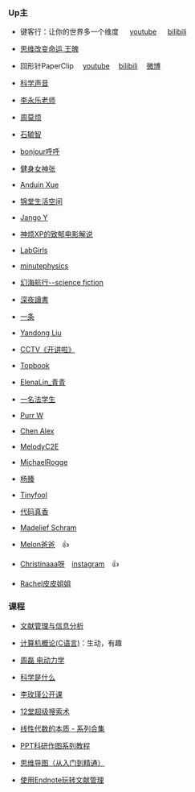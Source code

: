 ### Up主

- 键客行：让你的世界多一个维度 &emsp; [youtube](https://www.youtube.com/channel/UChjYHZ3yGQucOFw14BNnTqw/videos) &emsp; [bilibili](https://space.bilibili.com/43582057)

- [思维改变命运 王魄](https://www.youtube.com/channel/UCK5qc9_Dz4L6Q6smjdXezgA/videos)

- 回形针PaperClip &emsp;[youtube](https://www.youtube.com/channel/UCUGJ-yKqQHl4FSZwUmGpiUg/featured)&emsp; [bilibili](https://space.bilibili.com/258150656/)&emsp; [微博](https://weibo.com/u/6414205745?is_hot=1)

- [科学声音](https://www.youtube.com/channel/UCUBhobCkTLhgfUNRAgHSYmw/videos)

- [李永乐老师](https://www.youtube.com/channel/UCSs4A6HYKmHA2MG_0z-F0xw/videos)

- [周莫烦](https://www.youtube.com/channel/UCdyjiB5H8Pu7aDTNVXTTpcg/videos)

- [石毓智](https://www.youtube.com/channel/UCtBe31z9V1CuaoGKKMww-Fg/videos)

- [bonjour呼呼](https://www.youtube.com/channel/UCW9NeKfgO_uMy5-MqLNtiVw/videos) 

- [健身女神张](https://www.youtube.com/channel/UCLsBq_2DiEsMq3PFGrvyifA/videos)

- [Anduin Xue](https://www.youtube.com/channel/UCe1nKo3WGGzyTgDqmTdZzlA/videos)

- [锦堂生活空间](https://www.youtube.com/channel/UC8_o9aFpknEMck7D43E5Zww/videos)

- [Jango Y](https://www.youtube.com/channel/UCUrJvRXzVBOYtHBs9fDnJEw/videos)

- [神烦XP的致郁电影解说](https://www.youtube.com/channel/UCKSG0CNQ6Ow4JTKYdQov2cA/videos)

- [LabGirls](https://www.youtube.com/channel/UC-Ogj6ohLAMx6D4-D6NRABA/videos)

- [minutephysics](https://www.youtube.com/user/minutephysics/community)

- [幻海航行--science fiction](https://www.youtube.com/channel/UCp1nO1bgVwks9b5EhKQGVag/featured) 

- [深夜讀書](https://www.youtube.com/channel/UCh9Tah6gvp-TY382FBQsU2w/videos)

- [一条](https://www.youtube.com/channel/UCulFhrW_YCwkq_BP16C82mA/videos)

- [Yandong Liu](https://www.youtube.com/channel/UCWzWdvSqnTX7RwExrw2UNSg/videos)

- [CCTV《开讲啦》](https://www.youtube.com/channel/UCtPo9-DDJNZWFsbzvaPGuZw/videos)

- [Topbook](https://www.youtube.com/channel/UC7X-DYBtOSAmElgBcKqO-MA/videos)

- [ElenaLin_青青](https://www.youtube.com/channel/UCFjqAKR9UVS28ucTNuVTexA/videos)

- [一名法学生](https://www.youtube.com/channel/UCnJILJbOeaCL9OszATTXC2Q/videos)

- [Purr W](https://www.youtube.com/channel/UCh-mpS3KICrIhvKZQM7_Zqg/videos)

- [Chen Alex](https://www.youtube.com/channel/UC-B1fLb0XlH-QjRFdyruHdQ/videos)

- [MelodyC2E](https://www.youtube.com/channel/UCcFJRQXU68UFYDupmZeaJOg/videos)

- [MichaelRogge](https://www.youtube.com/channel/UCSoPLkmWb7wLC3OXDWCietA/videos)

- [杨臻](https://www.youtube.com/channel/UCwi6FaeM7KK6czXygiA2G0w/videos)

- [Tinyfool](https://www.youtube.com/channel/UCrTZu-oDZtnfJ-YIK3V9NLw/videos)

- [代码真香](https://www.youtube.com/channel/UCmlhPmTdqYhRWwWZWSIBwGw/about)

- [Madelief Schram](https://www.youtube.com/channel/UC0cJHLIugWfd0eGIitA3ZDw/featured)

- [Melon爸爸](https://www.youtube.com/channel/UCz2M8fFtkQE8gzdK8OrHXkQ)&emsp;👍

- [Christinaaa呀](https://www.youtube.com/channel/UCKNjHc-zIdRa3uY1SmMWfBg)&emsp;[instagram](https://www.instagram.com/christinaaaya/)&emsp;👍

- [Rachel皮皮姐姐](https://www.youtube.com/channel/UCCRFK6Mijqg3GBVafO50u1A/featured)

### 课程

- [文献管理与信息分析](https://www.youtube.com/playlist?list=PLBPbUxsZM4SbQazYWxC9KZBHjLvMJQLEG)

- [计算机概论(C语言)](https://www.bilibili.com/video/av26043975/?p=12)：生动，有趣

- [周磊 电动力学](https://www.youtube.com/playlist?list=PLMhgO-ArH8RuDoNrasXuc8PBd1cv_4_om)

- [科学是什么](https://www.youtube.com/playlist?list=PL2UXTH6p_7LajHB-VjSztJqpsXfqTclex)

- [李玫瑾公开课](https://www.youtube.com/watch?v=Wuhxppx1cL0)

- [12堂超级搜索术](https://www.youtube.com/playlist?list=PLEo_akIUYI3GsqYMg_uqtVm0i01bIyCeU)

- [线性代数的本质 - 系列合集](https://www.bilibili.com/video/av6731067)

- [PPT科研作图系列教程](https://www.youtube.com/playlist?list=PLHgdxQZniYlUnb8Cp3K-xVBJh2LjMuPR1)

- [思维导图（从入门到精通）](https://www.youtube.com/playlist?list=PLt5q-oC-97sfTfgvcuIi4-KlzIZdw7pKr)

- [使用Endnote玩转文献管理](https://www.bilibili.com/video/av50972726/)
